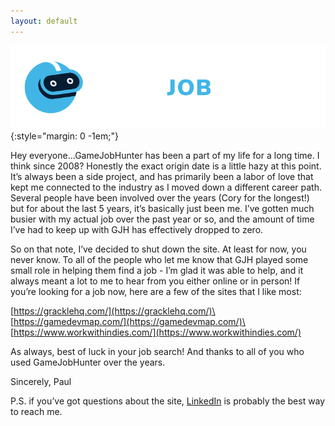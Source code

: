 ```yaml
---
layout: default
---
```


![Banner](assets/LogoGJH-colour-small.png){:style="margin: 0 -1em;"}


Hey everyone…GameJobHunter has been a part of my life for a long time. I think since 2008? Honestly the exact origin date is a little hazy at this point. It’s always been a side project, and has primarily been a labor of love that kept me connected to the industry as I moved down a different career path. Several people have been involved over the years (Cory for the longest!) but for about the last 5 years, it’s basically just been me. I’ve gotten much busier with my actual job over the past year or so, and the amount of time I’ve had to keep up with GJH has effectively dropped to zero.

So on that note, I’ve decided to shut down the site. At least for now, you never know. To all of the people who let me know that GJH played some small role in helping them find a job - I’m glad it was able to help, and it always meant a lot to me to hear from you either online or in person! If you’re looking for a job now, here are a few of the sites that I like most:

[https://gracklehq.com/](https://gracklehq.com/)\
[https://gamedevmap.com/](https://gamedevmap.com/)\
[https://www.workwithindies.com/](https://www.workwithindies.com/)

As always, best of luck in your job search! And thanks to all of you who used GameJobHunter over the years.

Sincerely,
Paul

P.S. if you’ve got questions about the site, [LinkedIn](https://www.linkedin.com/in/paulteall/) is probably the best way to reach me.

